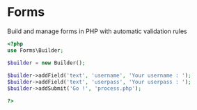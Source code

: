 Forms
=====

Build and manage forms in PHP with automatic validation rules

```php
<?php
use Forms\Builder;

$builder = new Builder();
  
$builder->addField('text', 'username', 'Your username : ');
$builder->addField('text', 'userpass', 'Your userpass : ');
$builder->addSubmit('Go !', 'process.php');

?>
```
